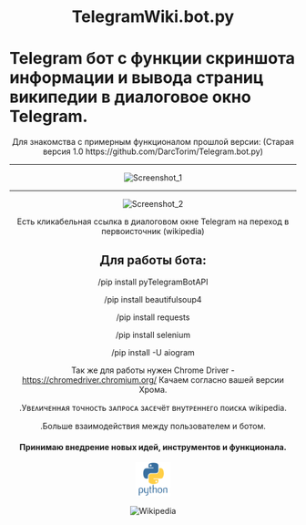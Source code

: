 # <div align="center">TelegramWiki.bot.py</div>

<h1>Telegram бот с функции скриншота информации и вывода страниц википедии в диалоговое окно Telegram.</h1>
<div align="center">
Для знакомства с примерным функционалом прошлой версии:
(Старая версия 1.0 https://github.com/DarcTorim/Telegram.bot.py)

---


![Screenshot_1](https://user-images.githubusercontent.com/124584927/220329927-1977a159-2b9c-4621-8f0b-e2bf3f537a48.png)

---

![Screenshot_2](https://user-images.githubusercontent.com/124584927/220329933-eb038c0c-ebc5-451a-a442-5bba37874786.png)

Есть кликабельная ссылка в диалоговом окне Telegram на переход в первоисточник (wikipedia)





<h2>Для работы бота:</h2>

/pip install pyTelegramBotAPI

/pip install beautifulsoup4

/pip install requests

/pip install selenium

/pip install -U aiogram

Так же для работы нужен Chrome Driver - https://chromedriver.chromium.org/
Качаем согласно вашей версии Хрома.


.Уʙᴇᴧичᴇннᴀя ᴛ᧐чн᧐ᴄᴛь зᴀᴨᴩ᧐ᴄᴀ зᴀᴄᴇчёᴛ ʙнуᴛᴩᴇннᴇᴦ᧐ ᴨ᧐иᴄᴋᴀ wikipedia.

.Больше взаимодействия между пользователем и ботом.


<h4>Принимаю внедрение новых идей, инструментов и функционала.</h4>
</div>


<div align="center">
<img src="https://raw.githubusercontent.com/devicons/devicon/62199a961a26c9c93743e991b9955c7f84ad31ca/icons/python/python-original-wordmark.svg" class="deleted asset" style="width: 60px; height: 60px;">

![Wikipedia](https://img.shields.io/badge/Wikipedia-%23000000.svg?style=for-the-badge&logo=wikipedia&logoColor=white)
</div>
